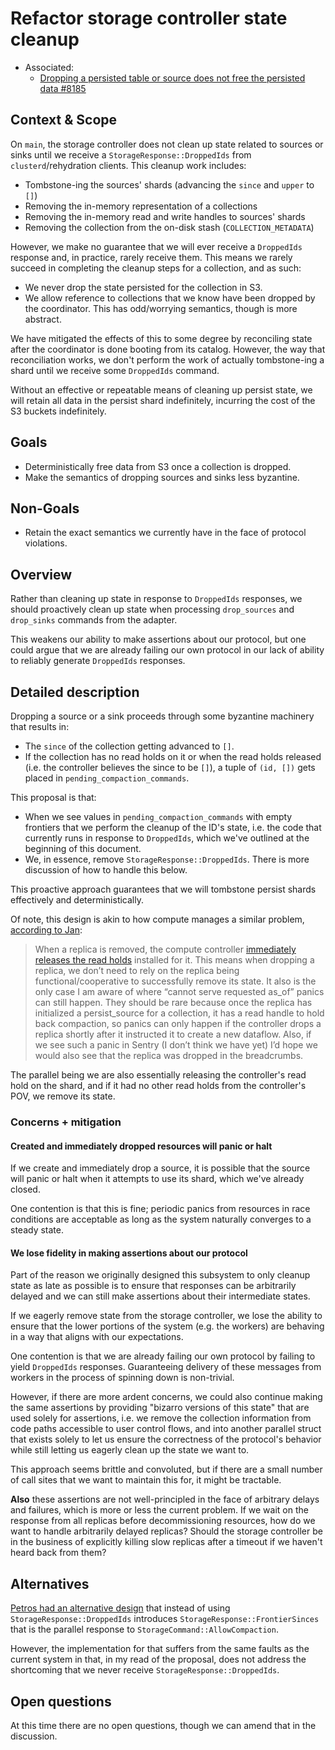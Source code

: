 # Refactor storage controller state cleanup

- Associated:
    - [Dropping a persisted table or source does not free the persisted data
      #8185](https://github.com/MaterializeInc/materialize/issues/8185)

## Context & Scope

On `main`, the storage controller does not clean up state related to sources or sinks until we
receive a `StorageResponse::DroppedIds` from `clusterd`/rehydration clients. This cleanup work
includes:

- Tombstone-ing the sources' shards (advancing the `since` and `upper` to `[]`)
- Removing the in-memory representation of a collections
- Removing the in-memory read and write handles to sources' shards
- Removing the collection from the on-disk stash (`COLLECTION_METADATA`)

However, we make no guarantee that we will ever receive a `DroppedIds` response and, in practice,
rarely receive them. This means we rarely succeed in completing the cleanup steps for a collection,
and as such:

- We never drop the state persisted for the collection in S3.
- We allow reference to collections that we know have been dropped by the coordinator. This has
  odd/worrying semantics, though is more abstract.

We have mitigated the effects of this to some degree by reconciling state after the coordinator is
done booting from its catalog. However, the way that reconciliation works, we don't perform the work
of actually tombstone-ing a shard until we receive some `DroppedIds` command.

Without an effective or repeatable means of cleaning up persist state, we will retain all data in
the persist shard indefinitely, incurring the cost of the S3 buckets indefinitely.

## Goals

- Deterministically free data from S3 once a collection is dropped.
- Make the semantics of dropping sources and sinks less byzantine.

## Non-Goals

- Retain the exact semantics we currently have in the face of protocol violations.

## Overview

Rather than cleaning up state in response to `DroppedIds` responses, we should proactively clean up
state when processing `drop_sources` and `drop_sinks` commands from the adapter.

This weakens our ability to make assertions about our protocol, but one could argue that we are
already failing our own protocol in our lack of ability to reliably generate `DroppedIds` responses.

## Detailed description

Dropping a source or a sink proceeds through some byzantine machinery that results in:

- The `since` of the collection getting advanced to `[]`.
- If the collection has no read holds on it or when the read holds released (i.e. the controller
  believes the since to be `[]`), a tuple of `(id, [])` gets placed in
  `pending_compaction_commands`.

This proposal is that:

- When we see values in `pending_compaction_commands` with empty frontiers that we perform the
  cleanup of the ID's state, i.e. the code that currently runs in response to `DroppedIds`, which
  we've outlined at the beginning of this document.
- We, in essence, remove `StorageResponse::DroppedIds`. There is more discussion of how to handle
  this below.

This proactive approach guarantees that we will tombstone persist shards effectively and
deterministically.

Of note, this design is akin to how compute manages a similar problem, [according to
Jan](https://materializeinc.slack.com/archives/C01CFKM1QRF/p1678785227462869?thread_ts=1678708964.047089&cid=C01CFKM1QRF):

> When a replica is removed, the compute controller [immediately releases the read
> holds](https://github.com/MaterializeInc/materialize/blob/5c05255bafcc565074eaf73f70aff18644ecf8da/src/compute-client/src/controller/instance.rs#L453-L454)
> installed for it. This means when dropping a replica, we don’t need to rely on the replica being
> functional/cooperative to successfully remove its state. It also is the only case I am aware of
> where “cannot serve requested as_of” panics can still happen. They should be rare because once the
> replica has initialized a persist_source for a collection, it has a read handle to hold back
> compaction, so panics can only happen if the controller drops a replica shortly after it
> instructed it to create a new dataflow. Also, if we see such a panic in Sentry (I don’t think we
> have yet) I’d hope we would also see that the replica was dropped in the breadcrumbs.

The parallel being we are also essentially releasing the controller's read hold on the shard, and if
it had no other read holds from the controller's POV, we remove its state.

### Concerns + mitigation

#### Created and immediately dropped resources will panic or halt

If we create and immediately drop a source, it is possible that the source will panic or halt when
it attempts to use its shard, which we've already closed.

One contention is that this is fine; periodic panics from resources in race conditions are
acceptable as long as the system naturally converges to a steady state.

#### We lose fidelity in making assertions about our protocol

Part of the reason we originally designed this subsystem to only cleanup state as late as possible
is to ensure that responses can be arbitrarily delayed and we can still make assertions about their
intermediate states.

If we eagerly remove state from the storage controller, we lose the ability to ensure that the lower
portions of the system (e.g. the workers) are behaving in a way that aligns with our expectations.

One contention is that we are already failing our own protocol by failing to yield `DroppedIds`
responses. Guaranteeing delivery of these messages from workers in the process of spinning down is
non-trivial.

However, if there are more ardent concerns, we could also continue making the same assertions by
providing "bizarro versions of this state" that are used solely for assertions, i.e. we remove the
collection information from code paths accessible to user control flows, and into another parallel
struct that exists solely to let us ensure the correctness of the protocol's behavior while still
letting us eagerly clean up the state we want to.

This approach seems brittle and convoluted, but if there are a small number of call sites that we
want to maintain this for, it might be tractable.

**Also** these assertions are not well-principled in the face of arbitrary delays and failures,
which is more or less the current problem. If we wait on the response from all replicas before
decommissioning resources, how do we want to handle arbitrarily delayed replicas? Should the storage
controller be in the business of explicitly killing slow replicas after a timeout if we haven't
heard back from them?

## Alternatives

[Petros had an alternative
design](https://materializeinc.slack.com/archives/C01CFKM1QRF/p1678753425337379?thread_ts=1678708964.047089&cid=C01CFKM1QRF)
that instead of using `StorageResponse::DroppedIds` introduces `StorageResponse::FrontierSinces`
that is the parallel response to `StorageCommand::AllowCompaction`.

However, the implementation for that suffers from the same faults as the current system in that, in
my read of the proposal, does not address the shortcoming that we never receive
`StorageResponse::DroppedIds`.

## Open questions

At this time there are no open questions, though we can amend that in the discussion.
